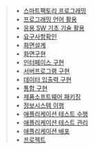 > * [스마트팩토리 프로그래밍](https://github.com/KimNamKyu/C-/blob/master/%EC%8A%A4%EB%A7%88%ED%8A%B8%ED%8C%A9%ED%86%A0%EB%A6%AC%20%ED%94%84%EB%A1%9C%EA%B7%B8%EB%9E%98%EB%B0%8D.pdf)
> * [프로그래밍 언어 활용](https://github.com/KimNamKyu/C-/blob/master/%ED%94%84%EB%A1%9C%EA%B7%B8%EB%9E%98%EB%B0%8D%20%EC%96%B8%EC%96%B4%20%ED%99%9C%EC%9A%A9.pd)
> * [응용 SW 기초 기술 활용](https://github.com/KimNamKyu/C-/blob/master/%EC%9D%91%EC%9A%A9%20SW%20%EA%B8%B0%EC%B4%88%20%EA%B8%B0%EC%88%A0%20%ED%99%9C%EC%9A%A9.pdf)
> * [요구사항확인](https://github.com/KimNamKyu/C-/blob/master/%EC%9A%94%EA%B5%AC%EC%82%AC%ED%95%AD%ED%99%95%EC%9D%B8.pdf)
> * [화면설계](https://github.com/KimNamKyu/C-/blob/master/%ED%99%94%EB%A9%B4%EC%84%A4%EA%B3%84.pdf)
> * [화면구현](https://github.com/KimNamKyu/C-/tree/master/%ED%99%94%EB%A9%B4%20%EA%B5%AC%ED%98%84/KYH/KYH)
> * [인터페이스 구현](https://github.com/KimNamKyu/C-/tree/master/%EC%9D%B8%ED%84%B0%ED%8E%98%EC%9D%B4%EC%8A%A4%20%EA%B5%AC%ED%98%84/20181126)
> * [서버프로그램 구현](https://github.com/KimNamKyu/C-/tree/master/%EC%84%9C%EB%B2%84%ED%94%84%EB%A1%9C%EA%B7%B8%EB%9E%A8%EA%B5%AC%ED%98%84/20181207)
> * [데이터 입출력 구현](https://github.com/KimNamKyu/C-/tree/master/%EC%9D%B8%ED%84%B0%ED%8E%98%EC%9D%B4%EC%8A%A4%20%EA%B5%AC%ED%98%84/20181126)
> * [통합 구현](https://github.com/KimNamKyu/mojavePos)
> * [제품소프트웨어 패키징](https://github.com/KimNamKyu/C-/blob/master/%EC%A0%9C%ED%92%88%EC%86%8C%ED%94%84%ED%8A%B8%EC%9B%A8%EC%96%B4%20%ED%8C%A8%ED%82%A4%EC%A7%95.zip)
> * [정보시스템 이행]()
> * [애플리케이션 테스트 수행](https://github.com/KimNamKyu/C-/tree/master/%EC%95%A0%ED%94%8C%EB%A6%AC%EC%BC%80%EC%9D%B4%EC%85%98%20%ED%85%8C%EC%8A%A4%ED%8A%B8%20%EC%88%98%ED%96%89/UnitTestProject)
> * [애플리케이션 테스트 관리]()
> * [애플리케이션 배포]()
> * [프로젝트]()

